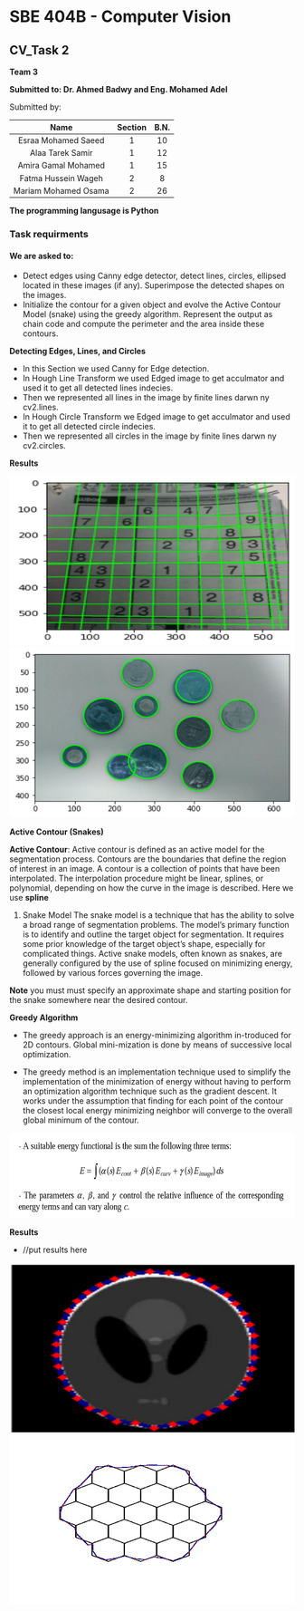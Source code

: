 # SBE 404B - Computer Vision

## CV_Task 2

**Team 3**

**Submitted to: Dr. Ahmed Badwy and Eng. Mohamed Adel**

Submitted by:

|              Name              | Section | B.N. |
|:------------------------------:|:-------:|:----:|
|   Esraa Mohamed Saeed   |    1    |   10  |
|   Alaa Tarek Samir   |    1    |  12  |
| Amira Gamal Mohamed  |    1    |  15  |
|   Fatma Hussein Wageh   |    2    |  8  |
| Mariam Mohamed Osama |    2    |  26  |



**The programming langusage is Python**




### Task requirments

  #### We are asked to:
- Detect edges using Canny edge detector, detect lines, circles, ellipsed located in these images (if any). Superimpose the detected shapes on the images.
- Initialize the contour for a given object and evolve the Active
Contour Model (snake) using the greedy algorithm. Represent the output as chain code and compute the perimeter and the area inside these contours.

**Detecting Edges, Lines, and Circles**

- In this Section we used Canny for Edge detection.
- In  Hough Line Transform we used Edged image to get acculmator and used it to get all detected lines indecies.
- Then we  represented all lines in the image by finite lines darwn ny cv2.lines.
- In Hough Circle Transform we Edged image to get acculmator and used it to get all detected circle indecies.
- Then we  represented all circles in the image by finite lines darwn ny cv2.circles.


**Results**

<img src="images/lines.png" alt="lines Image" width="600" height="300"/>


<img src="images/circles.png" alt="circles Image" width="600" height="300"/>


**Active Contour (Snakes)**

**Active Contour**: Active contour is defined as an active model for the segmentation process. Contours are the boundaries that define the region of interest in an image. A contour is a collection of points that have been interpolated. The interpolation procedure might be linear, splines, or polynomial, depending on how the curve in the image is described. Here we use **spline**

1. Snake Model
The snake model is a technique that has the ability to solve a broad range of segmentation problems. The model’s primary function is to identify and outline the target object for segmentation. It requires some prior knowledge of the target object’s shape, especially for complicated things. Active snake models, often known as snakes, are generally configured by the use of spline focused on minimizing energy, followed by various forces governing the image.

**Note** you must must specify an approximate shape and starting position for the snake somewhere near the desired contour.


**Greedy Algorithm**

- The greedy approach is an energy-minimizing algorithm in-troduced for 2D contours. Global mini-mization is done by means of successive local optimization.

- The greedy method is an implementation technique used to simplify the implementation of the minimization of energy without having to perform an optimization algorithm technique such as the gradient descent. It works under the assumption that finding for each point of the contour the closest local energy minimizing neighbor will converge to the overall global minimum of the contour.

<img src="images/equation.png" alt="Equation" width="800" height="150"/>

**Results**

- //put results here

<img src="images/snake1.png" alt="snake1 Image" width="600" height="300"/>


<img src="images/snake2.png" alt="snake2 Image" width="600" height="300"/>



